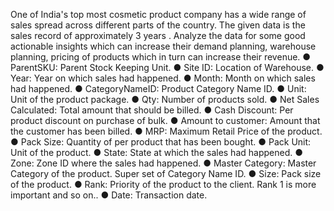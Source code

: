 One of India's top most cosmetic product company has a wide range of
sales spread across different parts of the country. The given data is the sales record of
approximately 3 years . Analyze the data for some good actionable insights which can
increase their demand planning, warehouse planning, pricing of products which in turn
can increase their revenue.
● ParentSKU: Parent Stock Keeping Unit.
● Site ID: Location of Warehouse.
● Year: Year on which sales had happened.
● Month: Month on which sales had happened.
● CategoryNameID: Product Category Name ID.
● Unit: Unit of the product package.
● Qty: Number of products sold.
● Net Sales Calculated: Total amount that should be billed.
● Cash Discount: Per product discount on purchase of bulk.
● Amount to customer: Amount that the customer has been billed.
● MRP: Maximum Retail Price of the product.
● Pack Size: Quantity of per product that has been bought.
● Pack Unit: Unit of the product.
● State: State at which the sales had happened.
● Zone: Zone ID where the sales had happened.
● Master Category: Master Category of the product. Super set of
Category Name ID.
● Size: Pack size of the product.
● Rank: Priority of the product to the client. Rank 1 is more important
and so on..
● Date: Transaction date.
